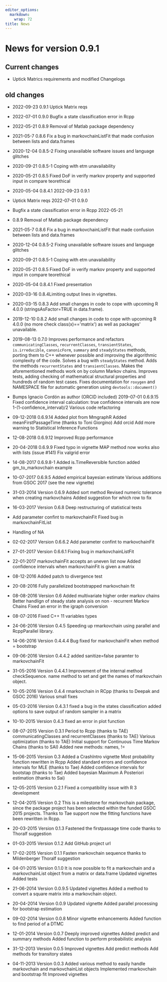```yaml
---
editor_options: 
  markdown: 
    wrap: 72
title: News
---
```


# News for version 0.9.1

## Current changes

-   Uptick Matrics requirements and modified Changelogs

## old changes

-   2022-09-23 0.9.1 Uptick Matrix reqs

-   2022-07-01 0.9.0 Bugfix a state classification error in Rcpp

-   2022-05-21 0.8.9 Removal of Matlab package dependency

-   2021-05-7 0.8.6 Fix a bug in markovchainListFit that made confusion
    between lists and data.frames

-   2020-12-04 0.8.5-2 Fixing unavailable software issues and language
    glitches

-   2020-09-21 0.8.5-1 Coping with etm unavailability

-   2020-05-21 0.8.5 Fixed DoF in verify markov property and supported
    input in compare teorethical

-   2020-05-04 0.8.4.1 2022-09-23 0.9.1

-   Uptick Matrix reqs 2022-07-01 0.9.0

-   Bugfix a state classification error in Rcpp 2022-05-21

-   0.8.9 Removal of Matlab package dependency

-   2021-05-7 0.8.6 Fix a bug in markovchainListFit that made confusion
    between lists and data.frames

-   2020-12-04 0.8.5-2 Fixing unavailable software issues and language
    glitches

-   2020-09-21 0.8.5-1 Coping with etm unavailability

-   2020-05-21 0.8.5 Fixed DoF in verify markov property and supported
    input in compare teorethical

-   2020-05-04 0.8.4.1 Fixed presentation

-   2020-03-16 0.8.4Limiting output lines in vignettes.

-   2020-03-15 0.8.3 Add small changes in code to cope with upcoming R
    4.0.0 (stringsAsFactor=TRUE in data.frame).

-   2019-12-10 0.8.2 Add small changes in code to cope with upcoming R
    4.0.0 (no more check class(x)=='matrix') as well as packages'
    unavailable.

-   2019-08-13 0.7.0 Improves performance and refactors
    `communicatingClasses`, `recurrentClasses`, `transientStates`,
    `is.irreducible`, `canonicForm`, `summary` and `steadyStates`
    methods, porting them to C++ whenever possible and improving the
    algorithmic complexity of the code. Solves a bug with `steadyStates`
    method. Adds the methods `recurrentStates` and `transientClasses`.
    Makes the aforementioned methods work on by column Markov chains.
    Improves tests, adding checking of mathematical structural
    properties and hundreds of random test cases. Fixes documentation
    for `roxygen` and NAMESPACE file for automatic generation using
    `devtools::document()`

-   Bumps Ignacio Cordón as author (ORCID included) 2019-07-01 0.6.9.15
    Fixed confidence interval calculation: true confidence intervals are
    now 1-(1-confidence_interval)/2 Various code refactoring

-   09-12-2018 0.6.9.14 Added plot from MmgraphR Added
    meanFirstPassageTime (thanks to Toni Giorgino) Add orcid Add more
    warning to Statistical Inference Functions

-   12-08-2018 0.6.9.12 Improved Rcpp performance

-   20-04-2018 0.6.9.9 Fixed typo in vignette MAP method now works also
    with lists (issue #141) Fix valgrid error

-   14-08-2017 0.6.9.8-1 Added is.TimeReversible function added
    gm_to_markovchain example

-   10-07-2017 0.6.9.5 Added empirical bayesian estimate Various
    additions from GSOC 2017 (see the new vignette)

-   31-03-2014 Version 0.6.9 Added sort method Revised numeric tolerance
    when creating markovchains Added suggestion for which row to fix

-   16-03-2017 Version 0.6.8 Deep restructuring of statistical tests

-   Add parameter confint to markovchainFit Fixed bug in
    markovchainFitList

-   Handling of NA

-   02-02-2017 Version 0.6.6.2 Add parameter confint to markovchainFit

-   27-01-2017 Version 0.6.6.1 Fixing bug in markovchainListFit

-   22-01-2017 markovchainFit accepts an uneven list now Added confidence intervals
    when markovchainFit is given a matrix 

-   08-12-2016 Added patch to divergence test 

-   20-08-2016 Fully parallelized bootstrapped markovchain fit 

-   08-08-2016 Version 0.6 Added multivariate higher order markov chains Better handlign of steady state analysis on non - recurrent Markov Chains Fixed an error in the igraph conversion 

-   08-07-2016 Fixed C++ 11 variables types 

-   24-06-2016 Version 0.4.5 Speeding up rmarkovchain using parallel and
    RcppParallel library. 

-   14-06-2016 Version 0.4.4.4 Bug fixed for markovchainFit when method = bootstrap

-   09-06-2016 Version 0.4.4.2 added sanitize=false paramter to markovchainFit

-   31-05-2016 Version 0.4.4.1 Improvement of the internal method checkSequence. name method to set and get the names of markovchain object.

-   10-05-2016 Version 0.4.4 rmarkovchain in RCpp (thanks to Deepak and GSOC 2016) Various small fixes

-   05-03-2016 Version 0.4.3.1 fixed a bug in the states classification added options to save output of random sampler in a matrix

-   10-10-2015 Version 0.4.3 fixed an error in plot function

-   08-07-2015 Version 0.3.1 Period to Rcpp (thanks to TAE) communicatingClasses and recurrentClasses (thanks to TAE) Various optimization (thanks to TAE) Initial support for Continuous Time Markov Chains (thanks to SAI) Added new methods: names, !=

-   15-06-2015 Version 0.3 Added a CrashIntro vignette Most probability function rewritten in Rcpp Added standard errors and confidence intervals for MLE (thanks to Tae) Added confidence intervals for bootstap (thanks to Tae) Added bayesian Maximum A Posteriori estimation (thanks to Sai)

-   12-05-2015 Version 0.2.1 Fixed a compatibility issue with R 3 development 

-   12-04-2015 Version 0.2 This is a milestone for markovchain package, since the package project has been selected within the funded GSOC 2015 projects. Thanks to Tae support now the fitting functions have been rewritten in Rcpp.

-   20-03-2015 Version 0.1.3 Fastened the firstpassage time code thanks to Thoralf suggestion

-   01-03-2015 Version 0.1.2 Add GitHub project url 

-   17-02-2015 Version 0.1.1 Fasten markovchain sequence thanks to Mildenberger Thoralf suggestion

-   04-01-2015 Version 0.1.0 It is now possible to fit a markovchain and a markovchainList object from a matrix or data.frame Updated vignettes Added tests

-   21-06-2014 Version 0.0.9.5 Updated vignettes Added a method to convert a square matrix into a markovchain object. 

-   20-04-2014 Version 0.0.9 Updated vignette Added parallel processing for bootstrap estimation

-   09-02-2014 Version 0.0.8 Minor vignette enhancements Added function to find period of a DTMC

-   12-01-2014 Version 0.0.7 Deeply improved vignettes Added predict and summary methods Added function to perform probabilistic analysis

-   31-12-2013 Version 0.0.5 Improved vignettes Add predict methods Add methods for transitory states

-   04-11-2013 Version 0.0.3 Added various method to easily handle markovchain and markovchainList objects Implemented rmarkovchain and bootstrap fit Improved vignettes
